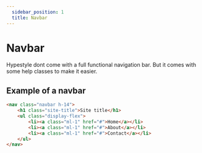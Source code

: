 ```yaml
---
  sidebar_position: 1
  title: Navbar
---
```


<head>
  <html className="some-extra-html-class" />
  <body className="other-extra-body-class" />
  <meta charSet="utf-8" />
  <meta name="twitter:card" content="summary" />
  <link rel="stylesheet" href="https://docusaurus.io/docs/markdown-features/head-metadata" />
  <link
    rel="stylesheet"
    href="https://unpkg.com/hypestyle@0.1.9/dist/css/hypestyle.min.css"
  />
</head>

# Navbar

Hypestyle dont come with a full functional navigation bar. But it comes with some help classes to make it easier.

## Example of a navbar

```html
<nav class="navbar h-14">
    <h1 class="site-title">Site title</h1>
    <ul class="display-flex">
        <li><a class="ml-1" href="#">Home</a></li>
        <li><a class="ml-1" href="#">About</a></li>
        <li><a class="ml-1" href="#">Contact</a></li>
    </ul>
</nav>
```

